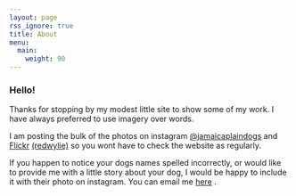 ```yaml
---
layout: page
rss_ignore: true
title: About
menu:
  main:
    weight: 90
---
```


### Hello!

Thanks for stopping by my modest little site to show some of my work. I have always preferred to use imagery over words.

I am posting the bulk of the photos on instagram [@jamaicaplaindogs](https://www.instagram.com/jamaicaplaindogs) and [Flickr](https://flickr.com/photos/redwylie/) [(redwylie)](https://flickr.com/photos/redwylie/) so you wont have to check the website as regularly.

If you happen to notice your dogs names spelled incorrectly, or would like to provide me with a little story about your dog, I would be happy to include it with their photo on instagram. You can email me [here](mailto:jamaicaplaindogs@gmail.com) .